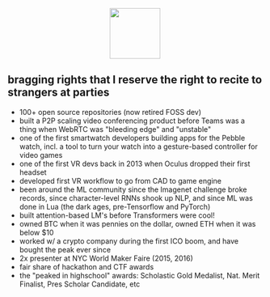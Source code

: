 <p align="center">
  <a href="https://www.buymeacoffee.com/cuuupid">
    <img width="100" src="download.gif" align="center">
  </a>
</p>

## bragging rights that I reserve the right to recite to strangers at parties
- 100+ open source repositories (now retired FOSS dev)
- built a P2P scaling video conferencing product before Teams was a thing when WebRTC was "bleeding edge" and "unstable"
- one of the first smartwatch developers building apps for the Pebble watch, incl. a tool to turn your watch into a gesture-based controller for video games
- one of the first VR devs back in 2013 when Oculus dropped their first headset
- developed first VR workflow to go from CAD to game engine
- been around the ML community since the Imagenet challenge broke records, since character-level RNNs shook up NLP, and since ML was done in Lua (the dark ages, pre-Tensorflow and PyTorch)
- built attention-based LM's before Transformers were cool!
- owned BTC when it was pennies on the dollar, owned ETH when it was below $10
- worked w/ a crypto company during the first ICO boom, and have bought the peak ever since
- 2x presenter at NYC World Maker Faire (2015, 2016)
- fair share of hackathon and CTF awards
- the "peaked in highschool" awards: Scholastic Gold Medalist, Nat. Merit Finalist, Pres Scholar Candidate, etc
